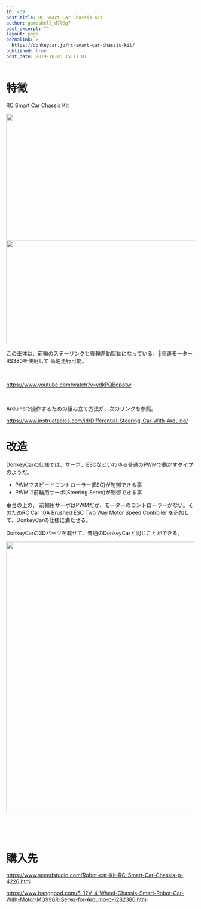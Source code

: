```yaml
---
ID: 439
post_title: RC Smart Car Chassis Kit
author: gameshell_d7l6g7
post_excerpt: ""
layout: page
permalink: >
  https://donkeycar.jp/rc-smart-car-chassis-kit/
published: true
post_date: 2019-10-05 15:11:01
---
```

<h1>特徴</h1>
RC Smart Car Chassis Kit

<img class="alignnone size-full wp-image-440" src="https://donkeycar.jp/wp-content/uploads/2019/10/TB24TmFq5RnpuFjSZFCXXX2DXXa_73470597.jpg" alt="" width="715" height="337" /> <img class="alignnone size-full wp-image-441" src="https://donkeycar.jp/wp-content/uploads/2019/10/TB23UGYq9FmpuFjSZFrXXayOXXa_73470597.jpg" alt="" width="750" height="277" />

この車体は、前輪のステーリンクと後輪差動駆動になっている。高速モーターRS380を使用して 高速走行可能。

&nbsp;

https://www.youtube.com/watch?v=ydkPQBdpotw

&nbsp;

Arduinoで操作するための組み立て方法が、次のリンクを参照。

<a href="https://www.instructables.com/id/Differential-Steering-Car-With-Arduino/">https://www.instructables.com/id/Differential-Steering-Car-With-Arduino/</a>
<h1>改造</h1>
DonkeyCarの仕様では、サーボ、ESCなどいわゆる普通のPWMで動かすタイプのようだ。
<ul>
 	<li>PWMでスピードコントローラー(ESC)が制御できる事</li>
 	<li>PWMで前輪用サーボ(Steering Servo)が制御できる事</li>
</ul>
車台の上の、 前輪用サーボはPWMだが、モーターのコントローラーがない。そのためRC Car 10A Brushed ESC Two Way Motor Speed Controller を追加して、DonkeyCarの仕様に満たせる。

DonkeyCarの3Dパーツを載せて、普通のDonkeyCarと同じことができる。

<img class="alignnone size-full wp-image-443" src="https://donkeycar.jp/wp-content/uploads/2019/10/71804990_10157629477797959_770413667140239360_n.jpg" alt="" width="960" height="720" />

&nbsp;

&nbsp;
<h1>購入先</h1>
<a href="https://www.seeedstudio.com/Robot-car-Kit-RC-Smart-Car-Chassis-p-4226.html">https://www.seeedstudio.com/Robot-car-Kit-RC-Smart-Car-Chassis-p-4226.html</a>

<a href="https://www.banggood.com/6-12V-4-Wheel-Chassis-Smart-Robot-Car-With-Motor-MG996R-Servo-for-Arduino-p-1282380.html">https://www.banggood.com/6-12V-4-Wheel-Chassis-Smart-Robot-Car-With-Motor-MG996R-Servo-for-Arduino-p-1282380.html</a>

&nbsp;